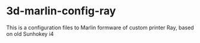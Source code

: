 # 3d-marlin-config-ray
This is a configuration files to Marlin formware of custom printer Ray, based on old Sunhokey i4
